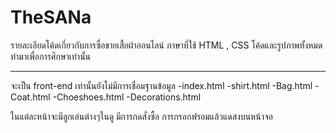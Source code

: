 # TheSANa
รายละเอียดโค้ดเกี่ยวกับการซื่อขายเสื้อผ้าออนไลน์ ภาษาที่ใช้ HTML , CSS 
โค้ดและรูปภาพทั้งหมดทำมาเพื่อการศึกษาเท่านั้น 

-------------------------------

จะเป็น front-end เท่านั้นยังไม่มีการเชื่อมฐานข้อมูล 
-index.html 
-shirt.html 
-Bag.html 
-Coat.html 
-Choeshoes.html 
-Decorations.html

ในแต่ละหน้าจะมีลูกเล่นต่างๆในดู มีการกดสั่งซื้อ การกรอกฟรอมแล้วแดสงบนหน้าจอ
